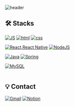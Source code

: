 ![header](https://capsule-render.vercel.app/api?type=waving&color=117AF0&text=Hello!&fontAlignY=30&fontSize=40&height=200&animation=twinkling&desc=I'm%20Kim%20Sojung,%20a%20web%20developer.&descAlignY=50&&fontColor=fff)

## 🛠️ Stacks

[![JS](https://img.shields.io/badge/JavaScript-F7DF1E?style=flat-square&logo=JavaScript&logoColor=black)](https://github.com/Joowon0220/TODO-List) [![html](https://img.shields.io/badge/Html-E34F26?style=flat-square&logo=Html5&logoColor=white)](https://github.com/Joowon0220/fullPage) [![css](https://img.shields.io/badge/CSS-1572B6?style=flat-square&logo=CSS3&logoColor=white)](https://github.com/Joowon0220/fullPage)
<br>

[![React,React Native](https://img.shields.io/badge/React-61DAFB?style=flat-square&logo=React&logoColor=black)](https://github.com/Joowon0220/My-app) [![NodeJS](https://img.shields.io/badge/Node.js-339933?style=flat-square&logo=Node.js&logoColor=white)](https://github.com/Joowon0220/NodeJS)
<br>

[![Java](https://img.shields.io/badge/Java-007396?style=flat-square&logo=Java&logoColor=white)](https://github.com/Joowon0220/weather) [![Spring](https://img.shields.io/badge/Spring-6DB33F?style=flat-square&logo=Spring&logoColor=white)](https://github.com/Joowon0220/SpringMVC)
<br>

[![MySQL](https://img.shields.io/badge/MySQL-4479A1?style=flat-square&logo=MySQL&logoColor=white)](https://github.com/Joowon0220/Spring_Weather)
<br><br>

## 💡 Contact
[![Gmail](https://img.shields.io/badge/Gmail-EA4335?style=flat-square&logo=Gmail&logoColor=white)](mailto:sojungkim318@gmail.com) [![Notion](https://img.shields.io/badge/Notion-black?style=flat-square&logo=Notion&logoColor=white)](https://diamond-dibble-d92.notion.site/6f02684aa2764be28be28b97f06a7dee)

<br><br><br>
